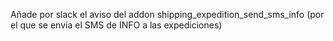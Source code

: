 Añade por slack el aviso del addon shipping_expedition_send_sms_info (por el que se envía el SMS de INFO a las expediciones)
